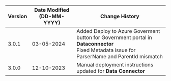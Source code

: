 | **Version** | **Date Modified (DD-MM-YYYY)** | **Change History**                                                 |
|-------------|--------------------------------|--------------------------------------------------------------------|
| 3.0.1       | 03-05-2024                     | Added Deploy to Azure Goverment button for Government portal in **Dataconnector** <br/> Fixed Metadata issue for ParserName and ParentId mismatch |
| 3.0.0       | 12-10-2023                     | Manual deployment instructions updated for **Data Connector**		|  
                                                                                                                 
